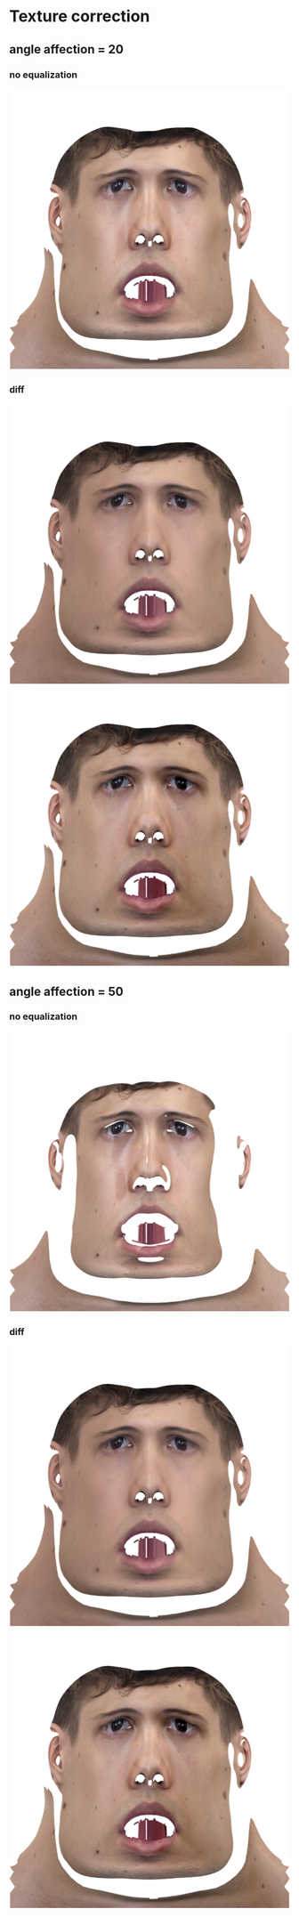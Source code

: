 # Texture correction

## angle affection = 20

### no equalization
![no eq](/examples/maxface/20/no.png)

### diff
<div class="juxtapose">
    <img src="examples/maxface/20/old.png"/>
    <img src="examples/maxface/20/new.png"/>
</div>

## angle affection = 50

### no equalization
![no eq](/examples/maxface/50/no.png)

### diff
<div class="juxtapose">
    <img src="examples/maxface/20/old.png"/>
    <img src="examples/maxface/20/new.png"/>
</div>
